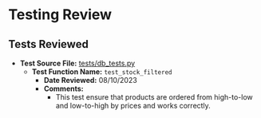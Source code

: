 # Testing Review

## Tests Reviewed

- **Test Source File:** [tests/db_tests.py](../../tests/db_tests.py)
  - **Test Function Name:** `test_stock_filtered`
    - **Date Reviewed:** 08/10/2023
    - **Comments:**
      - This test ensure that products are ordered from high-to-low and low-to-high by prices and works correctly.

